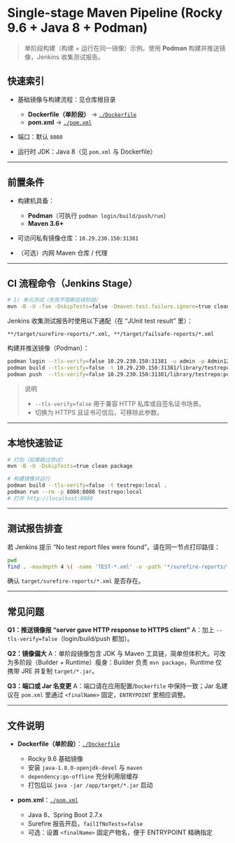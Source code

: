 # Single-stage Maven Pipeline (Rocky 9.6 + Java 8 + Podman)

> 单阶段构建（构建 + 运行在同一镜像）示例。使用 **Podman** 构建并推送镜像，Jenkins 收集测试报告。

## 快速索引

* 基础镜像与构建流程：见仓库根目录

  * **Dockerfile（单阶段）** → [`./Dockerfile`](./Dockerfile)
  * **pom.xml** → [`./pom.xml`](./pom.xml)
* 端口：默认 `8080`
* 运行时 JDK：Java 8（见 `pom.xml` 与 Dockerfile）

---

## 前置条件

* 构建机具备：

  * **Podman**（可执行 `podman login/build/push/run`）
  * **Maven 3.6+**
* 可访问私有镜像仓库：`10.29.230.150:31381`
* （可选）内网 Maven 仓库 / 代理

---

## CI 流程命令（Jenkins Stage）

```bash
# 1) 单元测试（失败不阻断后续阶段）
mvn -B -U -fae -DskipTests=false -Dmaven.test.failure.ignore=true clean test
```

Jenkins 收集测试报告时使用以下通配（在 “JUnit test result” 里）：

```
**/target/surefire-reports/*.xml, **/target/failsafe-reports/*.xml
```

构建并推送镜像（Podman）：

```bash
podman login --tls-verify=false 10.29.230.150:31381 -u admin -p Admin123
podman build --tls-verify=false -t 10.29.230.150:31381/library/testrepo:podman .
podman push  --tls-verify=false 10.29.230.150:31381/library/testrepo:podman
```

> 说明
>
> * `--tls-verify=false` 用于兼容 HTTP 私库或自签名证书场景。
> * 切换为 HTTPS 且证书可信后，可移除此参数。

---

## 本地快速验证

```bash
# 打包（如需跳过测试）
mvn -B -U -DskipTests=true clean package

# 构建镜像并运行
podman build --tls-verify=false -t testrepo:local .
podman run --rm -p 8080:8080 testrepo:local
# 打开 http://localhost:8080
```

---

## 测试报告排查

若 Jenkins 提示 “No test report files were found”，请在同一节点打印路径：

```bash
pwd
find . -maxdepth 4 \( -name 'TEST-*.xml' -o -path '*/surefire-reports/*.txt' -o -name 'failsafe-summary.xml' \) -type f -print
```

确认 `target/surefire-reports/*.xml` 是否存在。

---

## 常见问题

**Q1：推送镜像报 “server gave HTTP response to HTTPS client”**
A：加上 `--tls-verify=false`（login/build/push 都加）。

**Q2：镜像偏大**
A：单阶段镜像包含 JDK 与 Maven 工具链，简单但体积大。可改为多阶段（Builder + Runtime）瘦身：Builder 负责 `mvn package`，Runtime 仅携带 JRE 并复制 `target/*.jar`。

**Q3：端口或 Jar 名变更**
A：端口请在应用配置/`Dockerfile` 中保持一致；Jar 名建议在 `pom.xml` 里通过 `<finalName>` 固定，`ENTRYPOINT` 里相应调整。

---

## 文件说明

* **Dockerfile（单阶段）**：[`./Dockerfile`](./Dockerfile)

  * Rocky 9.6 基础镜像
  * 安装 `java-1.8.0-openjdk-devel` 与 `maven`
  * `dependency:go-offline` 充分利用层缓存
  * 打包后以 `java -jar /app/target/*.jar` 启动

* **pom.xml**：[`./pom.xml`](./pom.xml)

  * Java 8、Spring Boot 2.7.x
  * Surefire 报告开启，`failIfNoTests=false`
  * 可选：设置 `<finalName>` 固定产物名，便于 ENTRYPOINT 精确指定
